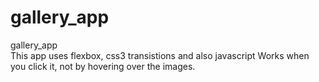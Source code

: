# gallery_app
gallery_app  
This app uses flexbox, css3 transistions and also javascript
Works when you click it, not by hovering over the images.
